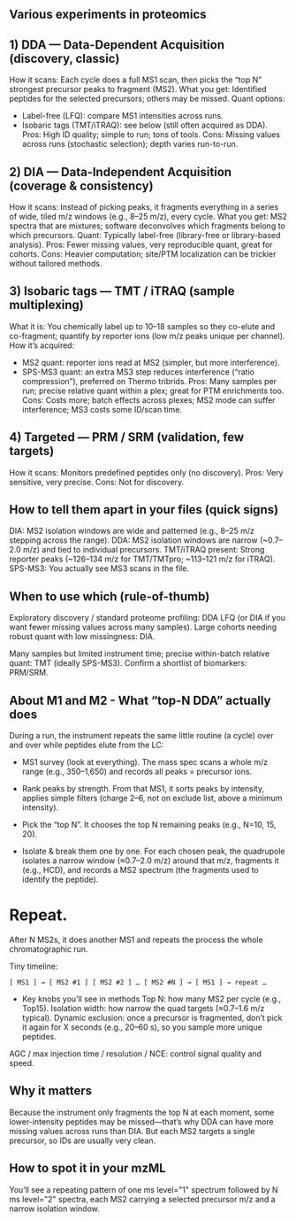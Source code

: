 ## Various experiments in proteomics

## 1) DDA — Data-Dependent Acquisition (discovery, classic)
How it scans: Each cycle does a full MS1 scan, then picks the “top N” strongest precursor peaks to fragment (MS2).
What you get: Identified peptides for the selected precursors; others may be missed.
Quant options:
* Label-free (LFQ): compare MS1 intensities across runs.
* Isobaric tags (TMT/iTRAQ): see below (still often acquired as DDA).
Pros: High ID quality; simple to run; tons of tools.
Cons: Missing values across runs (stochastic selection); depth varies run-to-run.

## 2) DIA — Data-Independent Acquisition (coverage & consistency)
How it scans: Instead of picking peaks, it fragments everything in a series of wide, tiled m/z windows (e.g., 8–25 m/z), every cycle.
What you get: MS2 spectra that are mixtures; software deconvolves which fragments belong to which precursors.
Quant: Typically label-free (library-free or library-based analysis).
Pros: Fewer missing values, very reproducible quant, great for cohorts.
Cons: Heavier computation; site/PTM localization can be trickier without tailored methods.

## 3) Isobaric tags — TMT / iTRAQ (sample multiplexing)
What it is: You chemically label up to 10–18 samples so they co-elute and co-fragment; quantify by reporter ions (low m/z peaks unique per channel).
How it’s acquired:
* MS2 quant: reporter ions read at MS2 (simpler, but more interference).
* SPS-MS3 quant: an extra MS3 step reduces interference (“ratio compression”), preferred on Thermo tribrids.
Pros: Many samples per run; precise relative quant within a plex; great for PTM enrichments too.
Cons: Costs more; batch effects across plexes; MS2 mode can suffer interference; MS3 costs some ID/scan time.

## 4) Targeted — PRM / SRM (validation, few targets)
How it scans: Monitors predefined peptides only (no discovery).
Pros: Very sensitive, very precise.
Cons: Not for discovery.

## How to tell them apart in your files (quick signs)
DIA: MS2 isolation windows are wide and patterned (e.g., 8–25 m/z stepping across the range).
DDA: MS2 isolation windows are narrow (~0.7–2.0 m/z) and tied to individual precursors.
TMT/iTRAQ present: Strong reporter peaks (~126–134 m/z for TMT/TMTpro; ~113–121 m/z for iTRAQ).
SPS-MS3: You actually see MS3 scans in the file.

## When to use which (rule-of-thumb)
Exploratory discovery / standard proteome profiling: DDA LFQ (or DIA if you want fewer missing values across many samples).
Large cohorts needing robust quant with low missingness: DIA.

Many samples but limited instrument time; precise within-batch relative quant: TMT (ideally SPS-MS3).
Confirm a shortlist of biomarkers: PRM/SRM.

## About M1 and M2 - What “top-N DDA” actually does
During a run, the instrument repeats the same little routine (a cycle) over and over while peptides elute from the LC:
* MS1 survey (look at everything).
The mass spec scans a whole m/z range (e.g., 350–1,650) and records all peaks = precursor ions.

* Rank peaks by strength.
From that MS1, it sorts peaks by intensity, applies simple filters (charge 2–6, not on exclude list, above a minimum intensity).
* Pick the “top N”.
It chooses the top N remaining peaks (e.g., N=10, 15, 20).
* Isolate & break them one by one.
For each chosen peak, the quadrupole isolates a narrow window (≈0.7–2.0 m/z) around that m/z, fragments it (e.g., HCD), and records a MS2 spectrum (the fragments used to identify the peptide).
# Repeat.
After N MS2s, it does another MS1 and repeats the process the whole chromatographic run.

Tiny timeline:
```
[ MS1 ] → [ MS2 #1 ] [ MS2 #2 ] … [ MS2 #N ] → [ MS1 ] → repeat …
```
* Key knobs you’ll see in methods
Top N: how many MS2 per cycle (e.g., Top15).
Isolation width: how narrow the quad targets (≈0.7–1.6 m/z typical).
Dynamic exclusion: once a precursor is fragmented, don’t pick it again for X seconds (e.g., 20–60 s), so you sample more unique peptides.

AGC / max injection time / resolution / NCE: control signal quality and speed.

## Why it matters
Because the instrument only fragments the top N at each moment, some lower-intensity peptides may be missed—that’s why DDA can have more missing values across runs than DIA.
But each MS2 targets a single precursor, so IDs are usually very clean.

## How to spot it in your mzML
You’ll see a repeating pattern of one ms level="1" spectrum followed by N ms level="2" spectra, each MS2 carrying a selected precursor m/z and a narrow isolation window.

